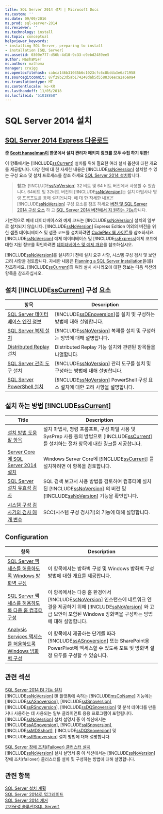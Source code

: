 ```yaml
---
title: SQL Server 2014 설치 | Microsoft Docs
ms.custom: ''
ms.date: 09/09/2016
ms.prod: sql-server-2014
ms.reviewer: ''
ms.technology: install
ms.topic: conceptual
helpviewer_keywords:
- installing SQL Server, preparing to install
- installation [SQL Server]
ms.assetid: 0300e777-d56b-4d10-9c33-c9ebd2489ee5
author: MashaMSFT
ms.author: mathoma
manager: craigg
ms.openlocfilehash: cabca146b31035b6c1023cfc6c8bdda3e6a71958
ms.sourcegitcommit: 87f29b23d5ab174248dab5d558830eeca2a6a0a4
ms.translationtype: MT
ms.contentlocale: ko-KR
ms.lasthandoff: 11/05/2018
ms.locfileid: "51018868"
---
```

# <a name="install-sql-server-2014"></a>SQL Server 2014 설치
## <a name="-download-sql-server-2014-express-httpwwwhanselmancomblogdownloadsqlserverexpressaspx"></a>[ SQL Server 2014 Express 다운로드 ](http://www.hanselman.com/blog/DownloadSQLServerExpress.aspx)
  **준 [Scott hanselman이](http://www.hanselman.com/) 한곳에서 설치 관리자 패키지 링크를 모두 수집 하기 위한!**
  
 이 항목에서는 [!INCLUDE[ssCurrent](../../includes/sscurrent-md.md)] 설치를 위해 필요한 여러 설치 옵션에 대한 개요를 제공합니다. 다양 한에 대 한 자세한 내용은 [!INCLUDE[ssNoVersion](../../includes/ssnoversion-md.md)] 설치할 수 있는 구성 요소 및 설치 프로세스를 참조 하세요 [SQL Server 2014 설치](installation-for-sql-server.md)합니다.  
> **참고:** [!INCLUDE[ssNoVersion](../../includes/ssnoversion-md.md)] 32 비트 및 64 비트 버전에서 사용할 수 있습니다. 64비트 및 32비트 버전의 [!INCLUDE[ssNoVersion](../../includes/ssnoversion-md.md)]는 설치 마법사나 명령 프롬프트를 통해 설치됩니다. 에 대 한 자세한 내용은 [!INCLUDE[ssNoVersion](../../includes/ssnoversion-md.md)] 구성 요소를 참조 하세요 [버전 및 SQL Server 2014 구성 요소](../../sql-server/editions-and-components-of-sql-server-2016.md) 하 고 [SQL Server 2014 버전에서 지 원하는 기능](../../getting-started/features-supported-by-the-editions-of-sql-server-2014.md)합니다.  
  
 기본적으로 예제 데이터베이스와 예제 코드는 [!INCLUDE[ssNoVersion](../../includes/ssnoversion-md.md)] 설치의 일부로 설치되지 않습니다. [!INCLUDE[ssNoVersion](../../includes/ssnoversion-md.md)] Express Edition 이외의 버전을 위한 샘플 데이터베이스 및 샘플 코드를 설치하려면 [CodePlex 웹 사이트](http://go.microsoft.com/fwlink/?LinkId=87843)를 참조하세요. [!INCLUDE[ssNoVersion](../../includes/ssnoversion-md.md)] 예제 데이터베이스 및 [!INCLUDE[ssExpress](../../includes/ssexpress-md.md)]예제 코드에 대한 지원 정보를 확인하려면 [데이터베이스 및 예제 개요](http://go.microsoft.com/fwlink/?LinkId=110391)를 참조하십시오.  
  
 [!INCLUDE[ssNoVersion](../../includes/ssnoversion-md.md)]를 설치하기 전에 설치 요구 사항, 시스템 구성 검사 및 보안 고려 사항을 검토합니다. 자세한 내용은 [Planning a SQL Server Installation](../../sql-server/install/planning-a-sql-server-installation.md)을(를) 참조하세요. [!INCLUDE[ssCurrent](../../includes/sscurrent-md.md)]의 여러 설치 시나리오에 대한 정보는 다음 섹션의 항목을 참조하십시오.  
  
  
## <a name="install-includesscurrentincludessscurrent-mdmd-components"></a>설치 [!INCLUDE[ssCurrent](../../includes/sscurrent-md.md)] 구성 요소  
  
|항목|Description|  
|-----------|-----------------|  
|[SQL Server 데이터베이스 엔진 정보](../sql-server-database-engine-overview.md)|[!INCLUDE[ssDEnoversion](../../includes/ssdenoversion-md.md)]을 설치 및 구성하는 방법에 대해 설명합니다.|  
|[SQL Server 복제 설치](install-sql-server-replication.md)|[!INCLUDE[ssNoVersion](../../includes/ssnoversion-md.md)] 복제를 설치 및 구성하는 방법에 대해 설명합니다.|  
|[Distributed Replay 설치](../../tools/distributed-replay/install-distributed-replay-overview.md)|Distributed Replay 기능 설치와 관련된 항목들을 나열합니다.|  
|[SQL Server 관리 도구 설치](../../sql-server/install/install-sql-server-management-tools.md)|[!INCLUDE[ssNoVersion](../../includes/ssnoversion-md.md)] 관리 도구를 설치 및 구성하는 방법에 대해 설명합니다.|  
|[SQL Server PowerShell 설치](install-sql-server-powershell.md)|[!INCLUDE[ssNoVersion](../../includes/ssnoversion-md.md)] PowerShell 구성 요소 설치에 대한 고려 사항을 설명합니다.|  
  
## <a name="how-to-install-includesscurrentincludessscurrent-mdmd"></a>설치 하는 방법 [!INCLUDE[ssCurrent](../../includes/sscurrent-md.md)]  
  
|Title|Description|  
|-----------|-----------------|  
|[설치 방법 도움말 항목](../../sql-server/install/installation-how-to-topics.md)|설치 마법사, 명령 프롬프트, 구성 파일 사용 및 SysPrep 사용 등의 방법으로 [!INCLUDE[ssCurrent](../../includes/sscurrent-md.md)]를 설치하는 절차 항목에 대한 링크를 제공합니다.|  
|[Server Core에 SQL Server 2014 설치](install-sql-server-on-server-core.md)|Windows Server Core에 [!INCLUDE[ssCurrent](../../includes/sscurrent-md.md)] 를 설치하려면 이 항목을 검토합니다.|  
|[SQL Server 설치 유효성 검사](validate-a-sql-server-installation.md)|SQL 검색 보고서 사용 방법을 검토하여 컴퓨터에 설치된 [!INCLUDE[ssNoVersion](../../includes/ssnoversion-md.md)] 의 버전 및 [!INCLUDE[ssNoVersion](../../includes/ssnoversion-md.md)] 기능을 확인합니다.|  
|[시스템 구성 검사기의 검사 매개 변수](check-parameters-for-the-system-configuration-checker.md)|SCC(시스템 구성 검사기)의 기능에 대해 설명합니다.|  
  
## <a name="configuration"></a>Configuration  
  
|항목|Description|  
|-----------|-----------------|  
|[SQL Server 액세스를 허용하도록 Windows 방화벽 구성](../../sql-server/install/configure-the-windows-firewall-to-allow-sql-server-access.md)|이 항목에서는 방화벽 구성 및 Windows 방화벽 구성 방법에 대한 개요를 제공합니다.|  
|[SQL Server 액세스를 허용하도록 다중 홈 컴퓨터 구성](../../sql-server/install/configure-a-multi-homed-computer-for-sql-server-access.md)|이 항목에서는 다중 홈 환경에서 [!INCLUDE[ssNoVersion](../../includes/ssnoversion-md.md)] 인스턴스에 네트워크 연결을 제공하기 위해 [!INCLUDE[ssNoVersion](../../includes/ssnoversion-md.md)] 와 고급 보안이 포함된 Windows 방화벽을 구성하는 방법에 대해 설명합니다.|  
|[Analysis Services 액세스를 허용하도록 Windows 방화벽 구성](../../analysis-services/instances/configure-the-windows-firewall-to-allow-analysis-services-access.md)|이 항목에서 제공하는 단계를 따라 [!INCLUDE[ssASnoversion](../../includes/ssasnoversion-md.md)] 또는 SharePoint용 PowerPivot에 액세스할 수 있도록 포트 및 방화벽 설정 모두를 구성할 수 있습니다.|  
  
## <a name="related-sections"></a>관련 섹션  
 [SQL Server 2014 BI 기능 설치](../../sql-server/install/install-sql-server-business-intelligence-features.md)  
 [!INCLUDE[ssNoVersion](../../includes/ssnoversion-md.md)] BI 플랫폼에 속하는 [!INCLUDE[msCoName](../../includes/msconame-md.md)] 기능에는 [!INCLUDE[ssASnoversion](../../includes/ssasnoversion-md.md)], [!INCLUDE[ssISnoversion](../../includes/ssisnoversion-md.md)], [!INCLUDE[ssRSnoversion](../../includes/ssrsnoversion-md.md)], [!INCLUDE[ssDQSnoversion](../../includes/ssdqsnoversion-md.md)] 및 분석 데이터를 만들거나 사용하는 데 사용되는 일부 클라이언트 응용 프로그램이 포함됩니다. [!INCLUDE[ssNoVersion](../../includes/ssnoversion-md.md)] 설치 설명서 중 이 섹션에서는 [!INCLUDE[ssASnoversion](../../includes/ssasnoversion-md.md)], [!INCLUDE[ssISnoversion](../../includes/ssisnoversion-md.md)], [!INCLUDE[ssMDSshort](../../includes/ssmdsshort-md.md)], [!INCLUDE[ssDQSnoversion](../../includes/ssdqsnoversion-md.md)] 및 [!INCLUDE[ssRSnoversion](../../includes/ssrsnoversion-md.md)] 설치 방법에 대해 설명합니다.  
  
 [SQL Server 장애 조치(Failover) 클러스터 설치](../../sql-server/failover-clusters/install/sql-server-failover-cluster-installation.md)  
 [!INCLUDE[ssNoVersion](../../includes/ssnoversion-md.md)] 설치 설명서 중 이 섹션에서는 [!INCLUDE[ssNoVersion](../../includes/ssnoversion-md.md)] 장애 조치(failover) 클러스터를 설치 및 구성하는 방법에 대해 설명합니다.  
  
## <a name="see-also"></a>관련 항목  
 [SQL Server 설치 계획](../../sql-server/install/planning-a-sql-server-installation.md)   
 [SQL Server 2014로 업그레이드](upgrade-sql-server.md)   
 [SQL Server 2014 제거](../../sql-server/install/uninstall-sql-server.md)   
 [고가용성 솔루션&#40;SQL Server&#41;](../../sql-server/failover-clusters/high-availability-solutions-sql-server.md)  
  
  
